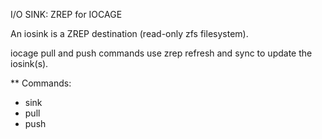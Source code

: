 I/O SINK: ZREP for IOCAGE

An iosink is a ZREP destination (read-only zfs filesystem).

iocage pull and push commands use zrep refresh and sync to update the iosink(s).

** Commands:

- sink
- pull
- push
